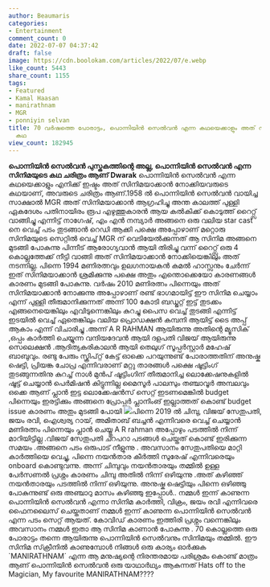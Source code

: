 ```yaml
---
author: Beaumaris
categories:
- Entertainment
comment_count: 0
date: 2022-07-07 04:37:42
draft: false
image: https://cdn.boolokam.com/articles/2022/07/e.webp
like_count: 5443
share_count: 1155
tags:
- Featured
- Kamal Haasan
- manirathnam
- MGR
- ponniyin selvan
title: 70 വർഷത്തെ പോരാട്ടം, പൊന്നിയിൻ സെൽവൻ എന്ന കഥയെക്കാളും അത് സിനിമയാക്കാൻ നോക്കിയവരുടെ
  കഥ
view_count: 182945
---
```


**പൊന്നിയിൻ സെൽവൻ പുസ്തകത്തിന്റെ അല്ല, പൊന്നിയിൻ സെൽവൻ എന്ന സിനിമയുടെ കഥ ചരിത്രം ആണ്** **Dwarak** പൊന്നിയിൻ സെൽവൻ എന്ന കഥയെക്കാളും എനിക്ക് ഇഷ്ടം അത് സിനിമയാക്കാൻ നോക്കിയവരുടെ കഥയാണ്, അവരുടെ ചരിത്രം ആണ്.1958 ൽ പൊന്നിയിൻ സെൽവൻ വായിച്ച സാക്ഷാൽ MGR അത് സിനിമയാക്കാൻ ആഗ്രഹിച്ചു അന്ത കാലത്ത് പുള്ളി ഏകദേശം പതിനായിരം രൂപ എഴുത്തുകാരൻ ആയ കൽകിക്ക് കൊടുത്ത് റൈറ്റ്സ് വാങ്ങിച്ചു എന്നിട്ട് നാഗേഷ്, എം എൻ നമ്പ്യാർ അങ്ങനെ ഒരു വലിയ star cast നെ വെച്ച് പടം തുടങ്ങാൻ റെഡി ആക്കി പക്ഷെ അപ്പോഴാണ് മറ്റൊരു സിനിമയുടെ സെറ്റിൽ വെച്ച് MGR ന് വെടിയേൽക്കുന്നത് ആ സിനിമ അങ്ങനെ മുടങ്ങി പോകുന്നു പിന്നീട് ആരോഗ്യവാൻ ആയി തിരിച്ചു വന്ന് റൈറ്റ്സ് ഒരു 4 കൊല്ലത്തേക്ക് നീട്ടി വാങ്ങി അത് സിനിമയാക്കാൻ നോക്കിയെങ്കിലും അത് നടന്നില്ല. പിന്നെ 1994 മണിരത്നവും ഉലഗനായകൻ കമൽ ഹാസ്സനും ചേർന്ന് ഇത് സിനിമയാക്കാൻ ശ്രമിക്കുന്നു പക്ഷെ അതും എന്തൊക്കെയോ കാരണങ്ങൾ കാരണം മുടങ്ങി പോകുന്നു. വർഷം 2010 മണിരത്നം പിന്നെയും അത് സിനിമയാക്കാൻ നോക്കുന്നു അപ്പോഴാണ് രണ്ട് ഭാഗമായിട്ട് ഈ സിനിമ ചെയ്യാം എന്ന് പുള്ളി തീരുമാനിക്കുന്നത് അന്ന് 100 കോടി ബഡ്ജറ്റ് ഇട്ട് തുടക്കം എങ്ങനെയെങ്കിലും എവിടുന്നെങ്കിലും കുറച്ചു പൈസ വെച്ച് തുടങ്ങി എന്നിട്ട് ഇടയിൽ വെച്ച് ഏതെങ്കിലും വലിയ പ്രൊഡക്ഷൻ കമ്പനി ആയിട്ട് ടൈ അപ്പ് ആകാം എന്ന് വിചാരിച്ചു .അന്ന് A R RAHMAN ആയിരുന്നു അതിന്റെ മ്യൂസിക് ,ഒപ്പം കാർത്തി ചെയ്യുന്ന വന്ദിയദേവൻ ആയി ദളപതി വിജയ് ആയിരുന്നു സെലെക്ഷൻ .ആദിത്യകരികാലൻ ആയി തെലുഗ് സൂപ്പർസ്റ്റാർ മഹേഷ്‌ ബാബുവും. രണ്ടു പേരും സ്ക്രിപ്റ്റ് കേട്ട് ഓക്കെ പറയുന്നുണ്ട് പോരാത്തതിന് അനുഷ്ക ഷെട്ടി, പ്രിയങ്ക ചോപ്ര എന്നിവരാണ് മറ്റു താരങ്ങൾ പക്ഷെ ഷൂട്ടിംഗ് തുടങ്ങുന്നതിനു കുറച്ച് നാൾ മുൻപ് ഷൂട്ടിംഗിന് തീരുമാനിച്ച ലൊക്കേഷനുകളിൽ ഷൂട്ട്‌ ചെയ്യാൻ പെർമിഷൻ കിട്ടുന്നില്ല മൈസൂർ പാലസും തഞ്ചാവൂർ അമ്പലവും ഒക്കെ ആണ് പ്ലാൻ ഇട്ട ലൊക്കേഷൻസ് സെറ്റ് ഇടണമെങ്കിൽ budget പിന്നെയും ഇരട്ടിക്കും അങ്ങനെ പ്രോപ്പർ പ്ലാനിംങ് ഇല്ലാത്തത് കൊണ്ട് budget issue കാരണം അതും മുടങ്ങി പോയി ![](https://cdn.boolokam.com/articles/2022/07/e.webp)പിന്നെ 2019 ൽ ചിമ്പു, വിജയ് സേതുപതി, ജയം രവി, ഐശ്വര്യ റായ്, അമിതാബ് ബച്ചൻ എന്നിവരെ വെച്ച് ചെയ്യാൻ മണിരത്നം പിന്നെയും പ്ലാൻ ചെയ്യ്തു A R rahman അപ്പോഴും പടത്തിൽ നിന്ന് മാറിയിട്ടില്ല .വിജയ് സേതുപതി ചറപറാ പടങ്ങൾ ചെയ്തത് കൊണ്ട് ഇരിക്കുന്ന സമയം .അങ്ങനെ പടം ഒരുപാട് നീളുന്നു . അവസാനം സേതുപതിയെ മാറ്റി കാർത്തിയെ വെച്ചു, പിന്നെ നയൻ‌താര കീർത്തി സുരേഷ് എന്നിവരെയും onboard കൊണ്ടുവന്നു. അന്ന് ചിമ്പുവും നയൻ‌താരയും തമ്മിൽ ഉള്ള പേർസണൽ പ്രശ്നം കാരണം ചിമ്പു അതിൽ നിന്ന് ഒഴിയുന്നു .അത് കഴിഞ്ഞ് നയൻ‌താരയും പടത്തിൽ നിന്ന് ഒഴിയുന്നു. അനുഷ്ക ഷെട്ടിയും പിന്നെ ഒഴിഞ്ഞു പോകുന്നുണ്ട് ഒരു അഞ്ചാറു മാസം കഴിഞ്ഞു ഇപ്പോൾ.. നമ്മൾ ഇന്ന് കാണുന്ന പൊന്നിയിൻ സെൽവൻ എന്നാ സിനിമ കാർത്തി, വിക്രം, ജയം രവി എന്നിവരെ ഫൈനലൈസ് ചെയ്തതാണ് നമ്മൾ ഇന്ന് കാണുന്ന പൊന്നിയിൻ സെൽവൻ എന്ന പടം സെറ്റ് ആയത്. കോവിഡ് കാരണം ഇത്തിരി പ്രശ്നം വന്നെങ്കിലും അവസാനം നമ്മൾ ഇതാ ആ സിനിമ കാണാൻ പോകുന്നു . 70 കൊല്ലത്തെ ഒരു പോരാട്ടം തന്നെ ആയിരുന്നു പൊന്നിയിൻ സെൽവനും സിനിമയും തമ്മിൽ. ഈ സിനിമ സ്‌ക്രീനിൽ കാണുമ്പോൾ നിങ്ങൾ ഒരു കാര്യം ഓർക്കുക `MANIRATHNAM´ എന്ന ആ മനുഷ്യന്റെ നിരന്തരമായ പരിശ്രമം കൊണ്ട് മാത്രം ആണ് പൊന്നിയിൻ സെൽവൻ ഒരു യാഥാർഥ്യം ആകുന്നത് Hats off to the Magician, My favourite MANIRATHNAM????